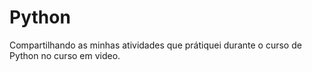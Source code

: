# Python
 Compartilhando as minhas atividades que prátiquei durante o curso de Python no curso em video.
